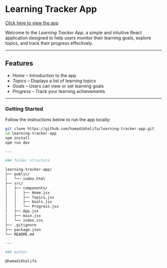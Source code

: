 # Learning Tracker App

[Click here to view the app](https://learning-tracker-app.vercel.app)

Welcome to the *Learning Tracker App*, a simple and intuitive React application designed to help users monitor their learning goals, explore topics, and track their progress effectively.

---

## Features

- *Home* – Introduction to the app  
- *Topics* – Displays a list of learning topics  
- *Goals* – Users can view or set learning goals  
- *Progress* – Track your learning achievements  

---

### Getting Started

Follow the instructions below to run the app locally:

```bash
git clone https://github.com/hamadikhalifa/learning-tracker-app.git
cd learning-tracker-app
npm install
npm run dev

---

### folder structure

learning-tracker-app/
├── public/
│   └── index.html
├── src/
│   ├── components/
│   │   ├── Home.jsx
│   │   ├── Topics.jsx
│   │   ├── Goals.jsx
│   │   └── Progress.jsx
│   ├── App.jsx
│   ├── main.jsx
│   └── index.css
├── .gitignore
├── package.json
└── README.md

---

### author

@hamadikhalifa
